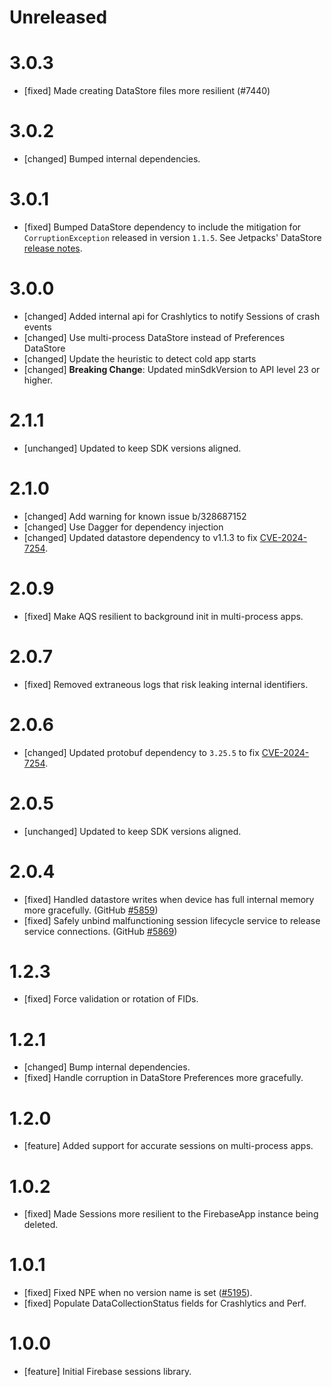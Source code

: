 # Unreleased

# 3.0.3

- [fixed] Made creating DataStore files more resilient (#7440)

# 3.0.2

- [changed] Bumped internal dependencies.

# 3.0.1

- [fixed] Bumped DataStore dependency to include the mitigation for `CorruptionException` released
  in version `1.1.5`. See Jetpacks' DataStore
  [release notes](https://developer.android.com/jetpack/androidx/releases/datastore#1.1.5).

# 3.0.0

- [changed] Added internal api for Crashlytics to notify Sessions of crash events
- [changed] Use multi-process DataStore instead of Preferences DataStore
- [changed] Update the heuristic to detect cold app starts
- [changed] **Breaking Change**: Updated minSdkVersion to API level 23 or higher.

# 2.1.1

- [unchanged] Updated to keep SDK versions aligned.

# 2.1.0

- [changed] Add warning for known issue b/328687152
- [changed] Use Dagger for dependency injection
- [changed] Updated datastore dependency to v1.1.3 to fix
  [CVE-2024-7254](https://github.com/advisories/GHSA-735f-pc8j-v9w8).

# 2.0.9

- [fixed] Make AQS resilient to background init in multi-process apps.

# 2.0.7

- [fixed] Removed extraneous logs that risk leaking internal identifiers.

# 2.0.6

- [changed] Updated protobuf dependency to `3.25.5` to fix
  [CVE-2024-7254](https://github.com/advisories/GHSA-735f-pc8j-v9w8).

# 2.0.5

- [unchanged] Updated to keep SDK versions aligned.

# 2.0.4

- [fixed] Handled datastore writes when device has full internal memory more gracefully. (GitHub
  [#5859](https://github.com/firebase/firebase-android-sdk/issues/5859))
- [fixed] Safely unbind malfunctioning session lifecycle service to release service connections.
  (GitHub [#5869](https://github.com/firebase/firebase-android-sdk/issues/5869))

# 1.2.3

- [fixed] Force validation or rotation of FIDs.

# 1.2.1

- [changed] Bump internal dependencies.
- [fixed] Handle corruption in DataStore Preferences more gracefully.

# 1.2.0

- [feature] Added support for accurate sessions on multi-process apps.

# 1.0.2

- [fixed] Made Sessions more resilient to the FirebaseApp instance being deleted.

# 1.0.1

- [fixed] Fixed NPE when no version name is set
  ([#5195](https://github.com/firebase/firebase-android-sdk/issues/5195)).
- [fixed] Populate DataCollectionStatus fields for Crashlytics and Perf.

# 1.0.0

- [feature] Initial Firebase sessions library.
